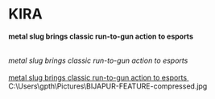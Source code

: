 # KIRA
<html>
  <b>
metal slug brings classic run-to-gun action to esports
  </b><br><br>
  <i>
    
metal slug brings classic run-to-gun action to esports
  </i><br><br>
  <u>
  metal slug brings classic run-to-gun action to esports
  </u>
  <img>C:\Users\gpth\Pictures\BIJAPUR-FEATURE-compressed.jpg</img>
</html>
